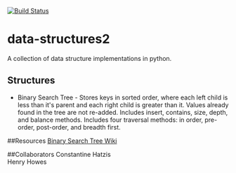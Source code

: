 [![Build Status](https://travis-ci.org/constanthatz/data-structures2.svg?branch=master)](https://travis-ci.org/constanthatz/data-structures2)  

# data-structures2

A collection of data structure implementations in python.

## Structures
* Binary Search Tree - Stores keys in sorted order, where each left child is less than it's parent and each right child is greater than it. Values already found in the tree are not re-added. Includes insert, contains, size, depth, and balance methods. Includes four traversal methods: in order, pre-order, post-order, and breadth first.


##Resources
[Binary Search Tree Wiki](http://en.wikipedia.org/wiki/Binary_search_tree)  


##Collaborators
Constantine Hatzis  
Henry Howes  
